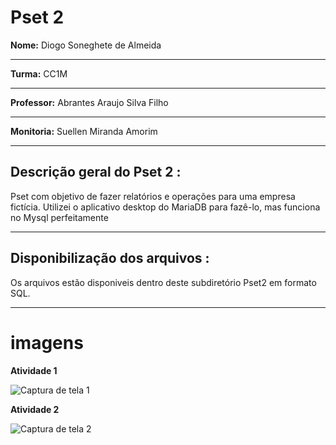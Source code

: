 # Pset 2

**Nome:** Diogo Soneghete de Almeida
***
**Turma:** CC1M
***
**Professor:** Abrantes Araujo Silva Filho
***
**Monitoria:** Suellen Miranda Amorim
***
## Descrição geral do Pset 2 :
Pset com objetivo de fazer relatórios e operações para uma empresa fictícia. 
Utilizei o aplicativo desktop do MariaDB para fazê-lo, mas funciona no Mysql perfeitamente
***
## Disponibilização dos arquivos : 
Os arquivos estão disponiveis dentro deste subdiretório Pset2 em formato SQL.
***

# imagens


**Atividade 1**

![Captura de tela 1](https://user-images.githubusercontent.com/103038064/168180153-187c3a43-8706-4043-a6ba-b24a604aa748.png)


**Atividade 2**

![Captura de tela 2](https://user-images.githubusercontent.com/103038064/168180226-c867467f-0ef8-4f01-9822-eb8f1822e10f.png)

